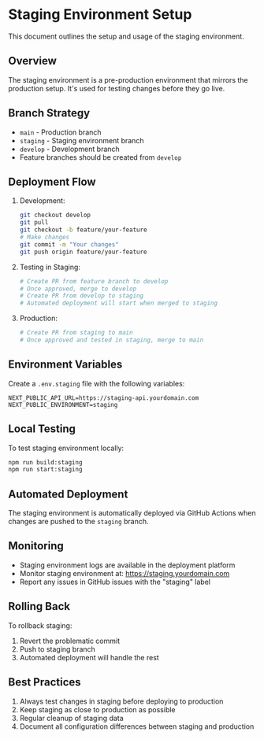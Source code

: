 # Staging Environment Setup

This document outlines the setup and usage of the staging environment.

## Overview

The staging environment is a pre-production environment that mirrors the production setup. It's used for testing changes before they go live.

## Branch Strategy

- `main` - Production branch
- `staging` - Staging environment branch
- `develop` - Development branch
- Feature branches should be created from `develop`

## Deployment Flow

1. Development:
   ```bash
   git checkout develop
   git pull
   git checkout -b feature/your-feature
   # Make changes
   git commit -m "Your changes"
   git push origin feature/your-feature
   ```

2. Testing in Staging:
   ```bash
   # Create PR from feature branch to develop
   # Once approved, merge to develop
   # Create PR from develop to staging
   # Automated deployment will start when merged to staging
   ```

3. Production:
   ```bash
   # Create PR from staging to main
   # Once approved and tested in staging, merge to main
   ```

## Environment Variables

Create a `.env.staging` file with the following variables:
```env
NEXT_PUBLIC_API_URL=https://staging-api.yourdomain.com
NEXT_PUBLIC_ENVIRONMENT=staging
```

## Local Testing

To test staging environment locally:
```bash
npm run build:staging
npm run start:staging
```

## Automated Deployment

The staging environment is automatically deployed via GitHub Actions when changes are pushed to the `staging` branch.

## Monitoring

- Staging environment logs are available in the deployment platform
- Monitor staging environment at: https://staging.yourdomain.com
- Report any issues in GitHub issues with the "staging" label

## Rolling Back

To rollback staging:
1. Revert the problematic commit
2. Push to staging branch
3. Automated deployment will handle the rest

## Best Practices

1. Always test changes in staging before deploying to production
2. Keep staging as close to production as possible
3. Regular cleanup of staging data
4. Document all configuration differences between staging and production
